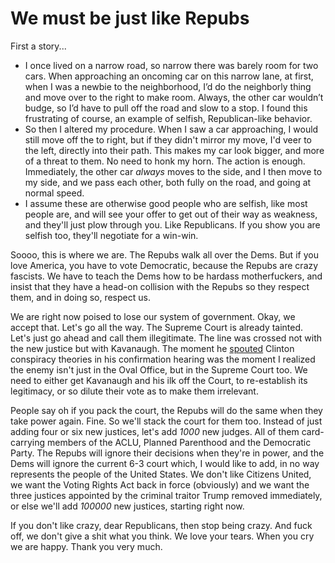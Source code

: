 # We must be just like Repubs
First a story... 
* I once lived on a narrow road, so narrow there was barely room for two cars. When approaching an oncoming car on this narrow lane, at first, when I was a newbie to the neighborhood, I’d do the neighborly thing and move over to the right to make room. Always, the other car wouldn’t budge, so I’d have to pull off the road and slow to a stop. I found this frustrating of course, an example of selfish, Republican-like behavior.  
* So then I altered my procedure. When I saw a car approaching, I would still move off the to right, but if they didn't mirror my move, I'd veer to the left, directly into their path. This makes my car look bigger, and more of a threat to them. No need to honk my horn. The action is enough. Immediately, the other car <i>always</i> moves to the side, and I then move to my side, and we pass each other, both fully on the road, and going at normal speed. 
* I assume these are otherwise good people who are selfish, like most people are, and will see your offer to get out of their way as weakness, and they'll just plow through you. Like Republicans. If you show you are selfish too, they'll negotiate for a win-win. 

Soooo, this is where we are. The Repubs walk all over the Dems. But if you love America, you have to vote Democratic, because the Repubs are crazy fascists. We have to teach the Dems how to be hardass motherfuckers, and insist that they have a head-on collision with the Repubs so they respect them, and in doing so, respect us. 

We are right now poised to lose our system of government. Okay, we accept that. Let's go all the way. The Supreme Court is already tainted. Let's just go ahead and call them illegitimate. The line was crossed not with the new justice but with Kavanaugh. The moment he <a href="http://scripting.com/images/2018/10/02/kavanaughExcerpt.png">spouted</a> Clinton conspiracy theories in his confirmation hearing was the moment I realized the enemy isn't just in the Oval Office, but in the Supreme Court too. We need to either get Kavanaugh and his ilk off the Court, to re-establish its legitimacy, or so dilute their vote as to make them irrelevant. 

People say oh if you pack the court, the Repubs will do the same when they take power again. Fine. So we'll stack the court for them too. Instead of just adding four or six new justices, let's add <i>1000</i> new judges. All of them card-carrying members of the ACLU, Planned Parenthood and the Democratic Party. The Repubs will ignore their decisions when they're in power, and the Dems will ignore the current 6-3 court which, I would like to add, in no way represents the people of the United States. We don't like Citizens United, we want the Voting Rights Act back in force (obviously) and we want the three justices appointed by the criminal traitor Trump removed immediately, or else we'll add <i>100000</i> new justices, starting right now. 

If you don't like crazy, dear Republicans, then stop being crazy. And fuck off, we don't give a shit what you think. We love your tears. When you cry we are happy. Thank you very much.

